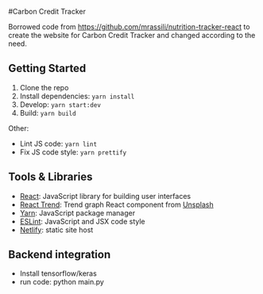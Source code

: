#Carbon Credit Tracker

Borrowed code from https://github.com/mrassili/nutrition-tracker-react to create the website for Carbon Credit Tracker and changed according to the need.


## Getting Started

1. Clone the repo
2. Install dependencies: `yarn install`
3. Develop: `yarn start:dev`
4. Build: `yarn build`

Other:

- Lint JS code: `yarn lint`
- Fix JS code style: `yarn prettify`

## Tools & Libraries

- [React](https://reactjs.org): JavaScript library for building user interfaces
- [React Trend](https://unsplash.github.io/react-trend/): Trend graph React component from [Unsplash](https://unsplash.com)
- [Yarn](https://yarnpkg.com): JavaScript package manager
- [ESLint](https://eslint.org): JavaScript and JSX code style
- [Netlify](https://netlify.com): static site host

## Backend integration
- Install tensorflow/keras
- run code: python main.py
